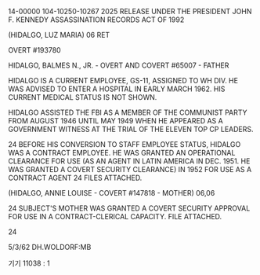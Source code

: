 14-00000
104-10250-10267 2025 RELEASE UNDER THE PRESIDENT JOHN F. KENNEDY ASSASSINATION RECORDS ACT OF 1992

(HIDALGO, LUZ MARIA) 06
RET

OVERT #193780

HIDALGO, BALMES N., JR. - OVERT AND COVERT #65007 - FATHER

HIDALGO IS A CURRENT EMPLOYEE, GS-11, ASSIGNED TO WH DIV. HE WAS ADVISED
TO ENTER A HOSPITAL IN EARLY MARCH 1962. HIS CURRENT MEDICAL STATUS IS NOT
SHOWN.

HIDALGO ASSISTED THE FBI AS A MEMBER OF THE COMMUNIST PARTY FROM AUGUST
1946 UNTIL MAY 1949 WHEN HE APPEARED AS A GOVERNMENT WITNESS AT THE TRIAL OF
THE ELEVEN TOP CP LEADERS.

24
BEFORE HIS CONVERSION TO STAFF EMPLOYEE STATUS, HIDALGO WAS A CONTRACT
EMPLOYEE. HE WAS GRANTED AN OPERATIONAL CLEARANCE FOR USE (AS AN AGENT IN
LATIN AMERICA IN DEC. 1951. HE WAS GRANTED A COVERT SECURITY CLEARANCE) IN
1952 FOR USE AS A CONTRACT AGENT 24 FILES ATTACHED.

(HIDALGO, ANNIE LOUISE - COVERT #147818 - MOTHER) 06,06

24
SUBJECT'S MOTHER WAS GRANTED A COVERT SECURITY APPROVAL FOR USE IN A
CONTRACT-CLERICAL CAPACITY. FILE ATTACHED.

24

5/3/62 DH.WOLDORF:MB

기기
11038
:
1
